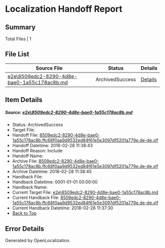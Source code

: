# <a name='report-top'></a> Localization Handoff Report

## Summary
 Total Files | 1

## File List
 Source File | Status | Details 
 ----------- | ------ | ------- 
 [e2e\8509edc2-8290-4d8e-bae0-1a55c178ac8b.md](https://github.com/OpenLocalizationTestOrg/ol-test4/blob/b119c23701bd64bacf01c5c479d66a5e19dfc508/e2e/8509edc2-8290-4d8e-bae0-1a55c178ac8b.md) | ArchivedSuccess | [Details](#81727119184e635285ac3f025b618670ea8770e31)

## Item Details
##### <a name='81727119184e635285ac3f025b618670ea8770e31'></a> Source: [e2e\8509edc2-8290-4d8e-bae0-1a55c178ac8b.md](https://github.com/OpenLocalizationTestOrg/ol-test4/blob/b119c23701bd64bacf01c5c479d66a5e19dfc508/e2e/8509edc2-8290-4d8e-bae0-1a55c178ac8b.md)
* Status: ArchivedSuccess
* Target File: 
* Handoff File: [8509edc2-8290-4d8e-bae0-1a55c178ac8b.ffc68f0aa9d9532ed84f61e5e3097df5201a779e.de-de.xlf](https://github.com/OpenLocalizationTestOrg/ol-test4-handoff/blob/cb73030d2c8b6d13109d05e7cb5e7df11316c513/ol-handoff/OpenLocalizationTestOrg/ol-test4-dede/e2e/ht/8509edc2-8290-4d8e-bae0-1a55c178ac8b.ffc68f0aa9d9532ed84f61e5e3097df5201a779e.de-de.xlf)
* Handoff Datetime: 2018-02-28 11:38:43
* Handoff Reason: Include
* Handoff Name: 
* Archive File: [8509edc2-8290-4d8e-bae0-1a55c178ac8b.ffc68f0aa9d9532ed84f61e5e3097df5201a779e.de-de.xlf](https://github.com/OpenLocalizationTestOrg/ol-test4-handoff/blob/d4a754d03ed4a83040d7d545991ad759bf9f0ce7/ol-archive/OpenLocalizationTestOrg/ol-test4-dede/e2e/ht/8509edc2-8290-4d8e-bae0-1a55c178ac8b.ffc68f0aa9d9532ed84f61e5e3097df5201a779e.de-de.xlf)
* Archive Datetime: 2018-02-28 11:38:45
* Handback File: 
* Handback Datetime: 0001-01-01 00:00:00
* Handback Name: 
* Current Target File: [e2e\8509edc2-8290-4d8e-bae0-1a55c178ac8b.md](https://github.com/OpenLocalizationTestOrg/ol-test4-dede/blob/200d92ea0396530c4a7ad50a7156e27058cd688a/e2e/8509edc2-8290-4d8e-bae0-1a55c178ac8b.md)
* Current Handback File: [8509edc2-8290-4d8e-bae0-1a55c178ac8b.ffc68f0aa9d9532ed84f61e5e3097df5201a779e.de-de.xlf](https://github.com/OpenLocalizationTestOrg/ol-test4-handback/blob/637da3ef00e7591295e6baa5d09461ce20f3988c/ol-handback/OpenLocalizationTestOrg/ol-test4-dede/e2e/ht/8509edc2-8290-4d8e-bae0-1a55c178ac8b.ffc68f0aa9d9532ed84f61e5e3097df5201a779e.de-de.xlf)
* Current Handback Datetime: 2018-02-28 11:37:30
* [Back to Top](#report-top)


## Error Details

Generated by OpenLocalization.
